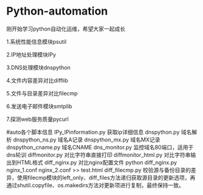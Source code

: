 # Python-automation

刚开始学习python自动化运维，希望大家一起成长

1.系统性能信息模块psutil

2.IP地址处理模块IPy

3.DNS处理模块dnspython

4.文件内容差异对比difflib

5.文件与目录差异对比filecmp

6.发送电子邮件模块smtplib

7.探测web服务质量pycurl

#auto各个脚本信息
IPy_IPinformation.py  获取ip详细信息
dnspython.py 域名解析
dnspython_ns.py  域名A记录
dnspython_mx.py  域名MX记录
dnspython_cname.py 域名CNAME
dns_monitor.py  监控域名80端口，适用于dns轮训
diffmonitor.py  对比字符串直接打印
diffmonitor_html.py  对比字符串输出到HTML格式
diff_nginx.py 对比nginx配置文件 python diff_nginx.py nginx_1.conf nginx_2.conf >> test.html
diff_filecmp.py  校验源与备份目录的差异，使用filecmp模块的left_only、diff_files方法递归获取源目录的更新选项，再通过shutil.copyfile、os.makedirs方法对更新项进行复制，最终保持一致。
